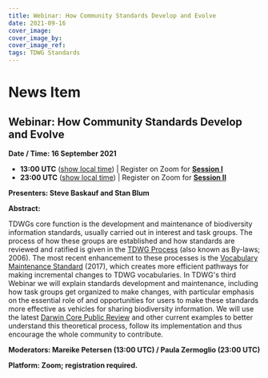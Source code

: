 ```yaml
---
title: Webinar: How Community Standards Develop and Evolve
date: 2021-09-16
cover_image: 
cover_image_by: 
cover_image_ref: 
tags: TDWG Standards
---
```


# News Item

## Webinar: How Community Standards Develop and Evolve

**Date / Time: 16 September 2021**

- **13:00 UTC** ([show local time](https://www.timeanddate.com/worldclock/fixedtime.html?msg=TDWG+Webinar+%233%3A++How+Community+Standards+Develop+and+Evolve&iso=20210916T13&ah=1)) | Register on Zoom for **[Session I](https://us06web.zoom.us/meeting/register/tZUofuyupzooE9LcBF6-QP36b40kSebxsEwd)**  
- **23:00 UTC** ([show local time](https://www.timeanddate.com/worldclock/fixedtime.html?msg=TDWG+Webinar+%233%3A++How+Community+Standards+Develop+and+Evolve&iso=20210916T23&ah=1)) | Register on Zoom for **[Session II](https://us06web.zoom.us/meeting/register/tZAlcO6gqTIiGtM0fx17EUbyPbu5MJ2H60iW)**

**Presenters:  Steve Baskauf and Stan Blum**

**Abstract:**

TDWGs core function is the development and maintenance of biodiversity information standards, usually carried out in interest and task groups. The process of how these groups are established and how standards are reviewed and ratified is given in the [TDWG Process](https://www.tdwg.org/about/process/) (also known as By-laws; 2006). The most recent enhancement to these processes is the [Vocabulary Maintenance Standard](http://www.tdwg.org/standards/642) (2017), which creates more efficient pathways for making incremental changes to TDWG vocabularies. In TDWG's third Webinar we will explain standards development and maintenance, including how task groups get organized to make changes, with particular emphasis on the essential role of and opportunities for users to make these standards more effective as vehicles for sharing biodiversity information. We will use the latest [Darwin Core Public Review](https://www.tdwg.org/news/2021/darwin-core-maintenance-proposals-and-webinars/) and other current examples to better understand this theoretical process, follow its implementation and thus encourage the whole community to contribute. 

**Moderators: Mareike Petersen (13:00 UTC) / Paula Zermoglio (23:00 UTC)**

**Platform:  Zoom; registration required.**


